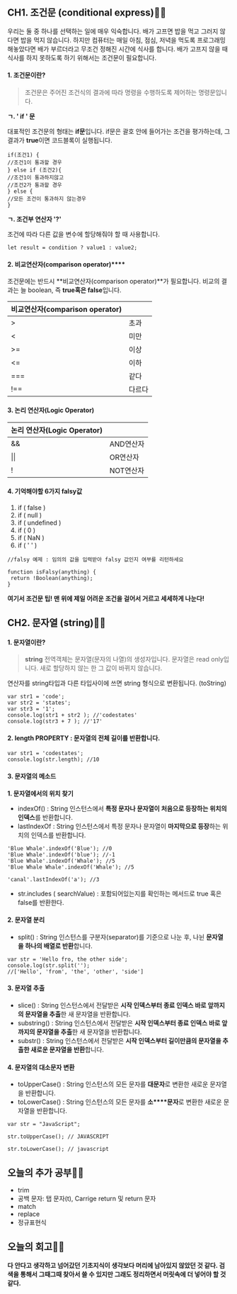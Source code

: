 ## CH1. 조건문 (conditional express)💁🏻

우리는 둘 중 하나를 선택하는 일에 매우 익숙합니다. 배가 고프면 밥을 먹고 그러지 않다면 밥을 먹지 않습니다. 하지만 컴퓨터는 매일 아침, 점심, 저녁을 먹도록 프로그래밍해놓았다면 배가 부르더라고 무조건 정해진 시간에 식사를 합니다. 배가 고프지 않을 때 식사를 하지 못하도록 하기 위해서는 조건문이 필요합니다.

#### **1\. 조건문이란?**

> 조건문은 주어진 조건식의 결과에 따라 명령을 수행하도록 제어하는 명령문입니다.

**ㄱ. ' if ' 문**

대표적인 조건문의 형태는 **if문**입니다. if문은 괄호 안에 들어가는 조건을 평가하는데, 그 결과가 **true**이면 코드블록이 실행됩니다.

```
if(조건1) {
//조건1이 통과할 경우
} else if (조건2){
//조건1이 통과하지않고 
//조건2가 통과할 경우
} else {
//모든 조건이 통과하지 않는경우
}
```

**ㄱ. 조건부 연산자 '?'**

조건에 따라 다른 값을 변수에 할당해줘야 할 때 사용합니다. 

```
let result = condition ? value1 : value2;
```

#### **2\. 비교연산자**(comparison operator)****

조건문에는 반드시 **비교연산자(comparison operator)**가 필요합니다. 비교의 결과는 늘 boolean, 즉 **true혹은 false**입니다. 

| **비교연산자(comparison operator)** |  |
| --- | --- |
| \> | 초과 |
| < | 미만 |
| \>= | 이상 |
| <= | 이하 |
| \=== | 같다 |
| !== | 다르다 |

#### **3\. 논리 연산자(Logic Operator)**

| 논리 연산자(Logic Operator) |  |
| --- | --- |
| && | AND연산자 |
| \|\| | OR연산자 |
| ! | NOT연산자 |

#### **4\. 기억해야할 6가지 falsy값**

1.  if ( false )
2.  if ( null )
3.  if ( undefined )
4.  if ( 0 )
5.  if ( NaN )
6.  if ( ' ' )

```
//falsy 예제 : 임의의 값을 입력받아 falsy 값인지 여부를 리턴하세요

function isFalsy(anything) {
 return !Boolean(anything);
}
```

**여기서 조건문 팁! 맨 위에 제일 어려운 조건을 걸어서 거르고 세세하게 나눈다!**

## CH2. 문자열 (string)💁🏻

#### **1\. 문자열이란?**

> **string** 전역객체는 문자열(문자의 나열)의 생성자입니다. 문자열은 read only입니다. 새로 할당하지 않는 한 그 값이 바뀌지 않습니다.

연산자를 string타입과 다른 타입사이에 쓰면 string 형식으로 변환됩니다. (toString)

```
var str1 = 'code';
var str2 = 'states';
var str3 = '1';
console.log(str1 + str2 ); //'codestates'
console.log(str3 + 7 ); //'17'
```

#### **2\. length PROPERTY** : 문자열의 전체 길이를 반환합니다. 

```
var str1 = 'codestates';
console.log(str.length); //10
```

#### **3\. 문자열의 메소드**

**1\. 문자열에서의 위치 찾기** 

-   indexOf() : String 인스턴스에서 **특정 문자나 문자열이 처음으로 등장하는 위치의 인덱스**를 반환합니다.
-   lastIndexOf : String 인스턴스에서 특정 문자나 문자열이 **마지막으로 등장**하는 위치의 인덱스를 반환합니다.

```
'Blue Whale'.indexOf('Blue'); //0
'Blue Whale'.indexOf('blue'); //-1
'Blue Whale'.indexOf('Whale'); //5
'Blue Whale Whale'.indexOf('Whale'); //5

'canal'.lastIndexOf('a'); //3
```

-   str.includes ( searchValue) : 포함되어있는지를 확인하는 메서드로 true 혹은 false를 반환한다. 

#### **2\. 문자열 분리**

-   split() : String 인스턴스를 구분자(separator)를 기준으로 나눈 후, 나뉜 **문자열을 하나의 배열로 반환**합니다.

```
var str = 'Hello fro, the other side';
console.log(str.split('');
//['Hello', 'from', 'the', 'other', 'side']
```

#### **3\. 문자열 추출**

-   slice() : String 인스턴스에서 전달받은 **시작 인덱스부터 종료 인덱스 바로 앞까지의 문자열을 추출**한 새 문자열을 반환합니다.
-   substring() : String 인스턴스에서 전달받은 **시작 인덱스부터 종료 인덱스 바로 앞까지의 문자열을 추출**한 새 문자열을 반환합니다.
-   substr() : String 인스턴스에서 전달받은 **시작 인덱스부터 길이만큼의 문자열을 추출한 새로운 문자열을 반환**합니다.

#### **4\. 문자열의 대소문자 변환**

-   toUpperCase() : String 인스턴스의 모든 문자를 **대문자**로 변환한 새로운 문자열을 반환합니다.
-   toLowerCase() : String 인스턴스의 모든 문자를 **소****문자**로 변환한 새로운 문자열을 반환합니다.

```
var str = "JavaScript";

str.toUpperCase(); // JAVASCRIPT

str.toLowerCase(); // javascript
```

## **오늘의 추가 공부**💁🏻

-   trim
-   공백 문자: 탭 문자(t), Carrige return 및 return 문자
-   match
-   replace
-   정규표현식

## **오늘의 회고💁🏻**

**다 안다고 생각하고 넘어갔던 기초지식이 생각보다 머리에 남아있지 않았던 것 같다. 검색을 통해서 그때그때 찾아서 쓸 수 있지만 그래도 정리하면서 머릿속에 더 넣어야 할 것 같다.**
